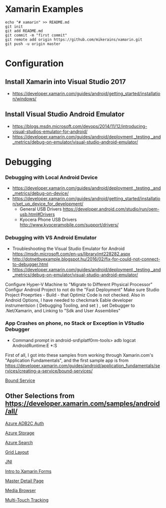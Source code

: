 # Xamarin Examples

```` cli
echo "# xamarin" >> README.md
git init
git add README.md
git commit -m "first commit"
git remote add origin https://github.com/mikerains/xamarin.git
git push -u origin master
````


# Configuration
## Install Xamarin into Visual Studio 2017
* https://developer.xamarin.com/guides/android/getting_started/installation/windows/

## Install Visual Studio Android Emulator
* https://blogs.msdn.microsoft.com/devops/2014/11/12/introducing-visual-studios-emulator-for-android/
* https://developer.xamarin.com/guides/android/deployment,_testing,_and_metrics/debug-on-emulator/visual-studio-android-emulator/

# Debugging

### Debugging with Local Android Device
* https://developer.xamarin.com/guides/android/deployment,_testing,_and_metrics/debug-on-device/
* https://developer.xamarin.com/guides/android/getting_started/installation/set_up_device_for_development/
  * General USB Drivers https://developer.android.com/studio/run/oem-usb.html#Drivers
  * Kyocera Phone USB Drivers http://www.kyoceramobile.com/support/drivers/


### Debugging with VS Android Emulator
* Troubleshooting the Visual Studio Emulator for Android  https://msdn.microsoft.com/en-us/library/mt228282.aspx
* http://dotnetbyexample.blogspot.hu/2016/02/fix-for-could-not-connect-to-debugger.html
* https://developer.xamarin.com/guides/android/deployment,_testing,_and_metrics/debug-on-emulator/visual-studio-android-emulator/

Configure Hyper-V Machine to "Migrate to Different Physical Processor"
Configur Android Project to not do the "Fast Deployment"
Make sure Studio Project Proeprties - Build - that Optimiz Code is not checked.
Also in Android Options, I have needed to checkmark Eable developer instrumentsion ( Debugging Tooling, and set ) , set Debugger to .Net/Xamarin, and Linking to "Sdk and User Assemblies"

### App Crashes on phone, no Stack or Exception in VStudio Debugger
* Command prompt in android-srd\platf0rm-tools> adb logcat AndroidRuntime:E *:S



First of all, I got into these samples from working through Xamarin.com's "Application Fundamentals", and the first sample app is from https://developer.xamarin.com/guides/android/application_fundamentals/services/creating-a-service/bound-services/

[Bound Service](https://developer.xamarin.com/samples/monodroid/ApplicationFundamentals/ServiceSamples/BoundServiceDemo/)

## Other Selections from https://developer.xamarin.com/samples/android/all/

[Azure ADB2C Auth](https://developer.xamarin.com/samples/xamarin-forms/WebServices/AzureADB2CAuth/)

[Azure Storage](https://developer.xamarin.com/samples/xamarin-forms/WebServices/AzureStorage/)

[Azure Search](https://developer.xamarin.com/samples/xamarin-forms/WebServices/AzureSearch/)

[Grid Layout](https://developer.xamarin.com/samples/xamarin-forms/FormsGridLayout/)

[JNI](https://developer.xamarin.com/samples/monodroid/JNIDemo/)

[Intro to Xamarin Forms](https://developer.xamarin.com/samples/xamarin-forms/GettingStarted/)

[Master Detail Page](https://developer.xamarin.com/samples/xamarin-forms/Navigation/MasterDetailPage/)

[Media Browser](https://developer.xamarin.com/samples/monodroid/android5.0/MediaBrowserService/)

[Multi-Touch Tracking](https://developer.xamarin.com/samples/monodroid/ApplicationFundamentals/FingerPaint/)

